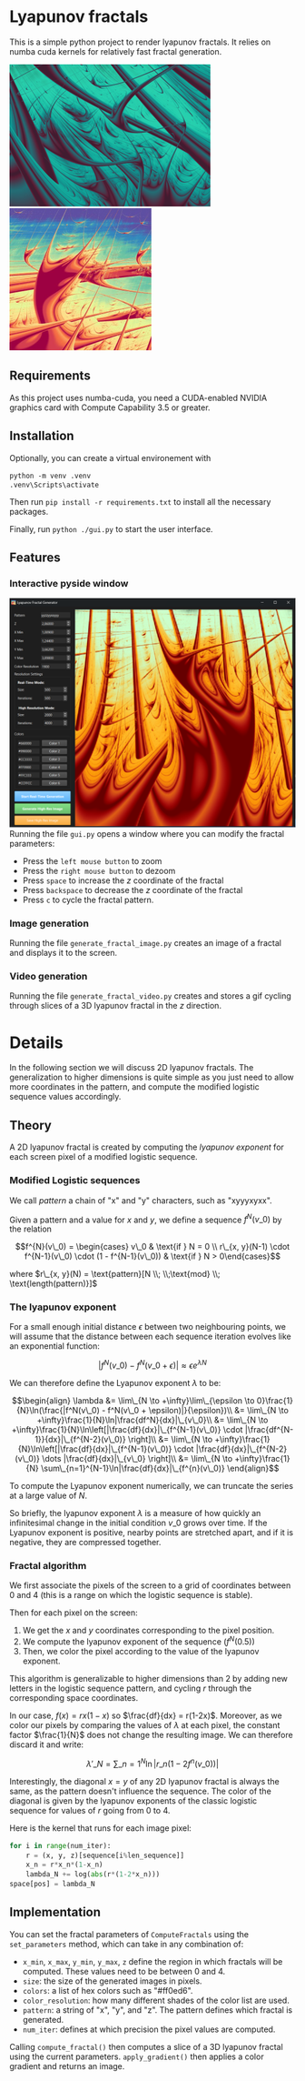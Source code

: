 # Lyapunov fractals
This is a simple python project to render lyapunov fractals. It relies on numba cuda kernels for relatively fast fractal generation.

![Alt text](./images/lyapunov_yyxxyyyyyzz.png?raw=true)
![Alt text](./images/lyapunov_xyyyxyxyy.png?raw=true)

## Requirements

As this project uses numba-cuda, you need a CUDA-enabled NVIDIA graphics card with Compute Capability 3.5 or greater.

## Installation
Optionally, you can create a virtual environement with
```
python -m venv .venv
.venv\Scripts\activate
```

Then run `pip install -r requirements.txt` to install all the necessary packages.

Finally, run `python ./gui.py` to start the user interface.

## Features
### Interactive pyside window
![Alt text](./images/demo.png)
Running the file `gui.py` opens a window where you can modify the fractal parameters:
- Press the `left mouse button` to zoom
- Press the `right mouse button` to dezoom
- Press `space` to increase the $z$ coordinate of the fractal
- Press `backspace` to decrease the $z$ coordinate of the fractal
- Press `c` to cycle the fractal pattern.

### Image generation
Running the file `generate_fractal_image.py` creates an image of a fractal and displays it to the screen.
### Video generation
Running the file `generate_fractal_video.py` creates and stores a gif cycling through slices of a 3D lyapunov fractal in the $z$ direction.

# Details
In the following section we will discuss 2D lyapunov fractals. The generalization to higher dimensions is quite simple as you just need to allow more coordinates in the pattern, and compute the modified logistic sequence values accordingly.

## Theory
A 2D lyapunov fractal is created by computing the _lyapunov exponent_ for each screen pixel of a modified logistic sequence.

### Modified Logistic sequences

We call _pattern_ a chain of "x" and "y" characters, such as "xyyyxyxx".

Given a pattern and a value for $x$ and $y$, we define a sequence $f^N(v\_0)$ by the relation

$$f^{N}(v\_0) = \begin{cases} v\_0 & \text{if } N = 0 \\ r\_{x, y}(N-1) \cdot  f^{N-1}(v\_0) \cdot (1 - f^{N-1}(v\_0)) & \text{if } N > 0\end{cases}$$

where $r\_{x, y}(N) = \text{pattern}[N \\; \\;\text{mod} \\; \text{length(pattern)}]$

### The lyapunov exponent

For a small enough initial distance $\epsilon$ between two neighbouring points, we will assume that the distance between each sequence iteration evolves like an exponential function:

$$|f^N(v\_0) - f^N(v\_0 + \epsilon)| \approx \epsilon e^{\lambda N}$$

We can therefore define the Lyapunov exponent $\lambda$ to be:

$$\begin{align}
\lambda &= \lim\_{N \to +\infty}\lim\_{\epsilon \to 0}\frac{1}{N}\ln(\frac{|f^N(v\_0) - f^N(v\_0 + \epsilon)|}{\epsilon})\\
&= \lim\_{N \to +\infty}\frac{1}{N}\ln|\frac{df^N}{dx}|\_{v\_0}\\
&= \lim\_{N \to +\infty}\frac{1}{N}\ln\left[|\frac{df}{dx}|\_{f^{N-1}(v\_0)} \cdot |\frac{df^{N-1}}{dx}|\_{f^{N-2}(v\_0)} \right]\\
&= \lim\_{N \to +\infty}\frac{1}{N}\ln\left[|\frac{df}{dx}|\_{f^{N-1}(v\_0)} \cdot |\frac{df}{dx}|\_{f^{N-2}(v\_0)} \dots |\frac{df}{dx}|\_{v\_0} \right]\\
&= \lim\_{N \to +\infty}\frac{1}{N} \sum\_{n=1}^{N-1}\ln|\frac{df}{dx}|\_{f^{n}(v\_0)}
\end{align}$$

To compute the Lyapunov exponent numerically, we can truncate the series at a large value of $N$.

So briefly, the lyapunov exponent $\lambda$ is a measure of how quickly an infinitesimal change in the initial condition $v\_0$ grows over time. If the Lyapunov exponent is positive, nearby points are stretched apart, and if it is negative, they are compressed together.


### Fractal algorithm

We first associate the pixels of the screen to a grid of coordinates between 0 and 4 (this is a range on which the logistic sequence is stable).

Then for each pixel on the screen:
1. We get the $x$ and $y$ coordinates corresponding to the pixel position.
2. We compute the lyapunov exponent of the sequence $(f^N(0.5))$
3. Then, we color the pixel according to the value of the lyapunov exponent.

This algorithm is generalizable to higher dimensions than 2 by adding new letters in the logistic sequence pattern, and cycling $r$ through the corresponding space coordinates.

In our case, $f(x) = rx(1-x)$ so $\frac{df}{dx} = r(1-2x)$. Moreover, as we color our pixels by comparing the values of $\lambda$ at each pixel, the constant factor $\frac{1}{N}$ does not change the resulting image. We can therefore discard it and write:

$$\lambda'\_N = \sum\_{n=1}^{N}\ln|r\_n(1-2f^{n}(v\_0))|$$

Interestingly, the diagonal $x = y$ of any 2D lyapunov fractal is always the same, as the pattern doesn't influence the sequence. The color of the diagonal is given by the lyapunov exponents of the classic logistic sequence for values of $r$ going from 0 to 4.

Here is the kernel that runs for each image pixel:
```python
for i in range(num_iter):
    r = (x, y, z)[sequence[i%len_sequence]]
    x_n = r*x_n*(1-x_n)
    lambda_N += log(abs(r*(1-2*x_n)))
space[pos] = lambda_N
```

## Implementation
You can set the fractal parameters of `ComputeFractals` using the `set_parameters` method, which can take in any combination of:
- `x_min`, `x_max`, `y_min`, `y_max`, `z` define the region in which fractals will be computed. These values need to be between 0 and 4.
- `size`: the size of the generated images in pixels.
- `colors`: a list of hex colors such as "#ff0ed6".
- `color_resolution`: how many different shades of the color list are used.
- `pattern`: a string of "x", "y", and "z". The pattern defines which fractal is generated.
- `num_iter`: defines at which precision the pixel values are computed.

Calling `compute_fractal()` then computes a slice of a 3D lyapunov fractal using the current parameters.
`apply_gradient()` then applies a color gradient and returns an image.
